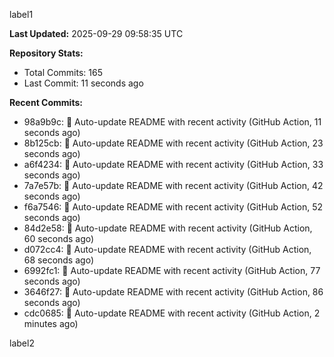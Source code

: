 
label1 
<!-- ACTIVITY_START -->
**Last Updated:** 2025-09-29 09:58:35 UTC

**Repository Stats:**
- Total Commits: 165
- Last Commit: 11 seconds ago

**Recent Commits:**
- 98a9b9c: 🤖 Auto-update README with recent activity (GitHub Action, 11 seconds ago)
- 8b125cb: 🤖 Auto-update README with recent activity (GitHub Action, 23 seconds ago)
- a6f4234: 🤖 Auto-update README with recent activity (GitHub Action, 33 seconds ago)
- 7a7e57b: 🤖 Auto-update README with recent activity (GitHub Action, 42 seconds ago)
- f6a7546: 🤖 Auto-update README with recent activity (GitHub Action, 52 seconds ago)
- 84d2e58: 🤖 Auto-update README with recent activity (GitHub Action, 60 seconds ago)
- d072cc4: 🤖 Auto-update README with recent activity (GitHub Action, 68 seconds ago)
- 6992fc1: 🤖 Auto-update README with recent activity (GitHub Action, 77 seconds ago)
- 3646f27: 🤖 Auto-update README with recent activity (GitHub Action, 86 seconds ago)
- cdc0685: 🤖 Auto-update README with recent activity (GitHub Action, 2 minutes ago)
<!-- ACTIVITY_END -->

label2
